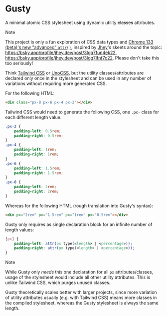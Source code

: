 # Gusty

A minimal atomic CSS stylesheet using dynamic utility ~~classes~~ attributes.

> [!NOTE]
> This project is only a fun exploration of CSS data types and [Chrome 133 (beta)'s new "advanced" `attr()`](https://developer.chrome.com/blog/advanced-attr), inspired by [Jhey](https://jhey.dev)'s skeets around the topic: https://bsky.app/profile/jhey.dev/post/3lgq7fun4ek22, https://bsky.app/profile/jhey.dev/post/3lgq7lfnf7c22. Please don't take this too seriously!

Think [Tailwind CSS](https://tailwindcss.com/) or [UnoCSS](https://unocss.dev/), but the utility classes/attributes are declared only once in the stylesheet and can be used in any number of variations without requiring more generated CSS.

For the following HTML:

```html
<div class="px-8 px-6 px-4 px-2"></div>
```

Tailwind CSS would need to generate the following CSS, one `.px-` class for each different length value.

```css
.px-2 {
	padding-left: 0.5rem;
	padding-right: 0.5rem;
}
.px-4 {
	padding-left: 1rem;
	padding-right: 1rem;
}
.px-6 {
	padding-left: 1.5rem;
	padding-right: 1.5rem;
}
.px-8 {
	padding-left: 2rem;
	padding-right: 2rem;
}
```

Whereas for the following HTML (rough translation into Gusty's syntax):

```html
<div px="2rem" px="1.5rem" px="1rem" px="0.5rem"></div>
```

Gusty only requires as single declaration block for an infinite number of length values:

```css
[px] {
	padding-left: attr(px type(<length> | <percentage>));
	padding-right: attr(px type(<length> | <percentage>));
}
```

> [!NOTE]
> While Gusty only _needs_ this one declaration for all `px` attributes/classes, usage of the stylesheet would include all other utility attributes. This is unlike Tailwind CSS, which purges unused classes.

Gusty theoretically scales better with larger projects, since more variation of utility attributes usually (e.g. with Tailwind CSS) means more classes in the compiled stylesheet, whereas the Gusty stylesheet is always the same length.
